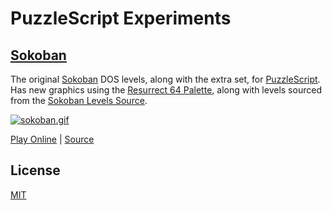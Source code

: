 # PuzzleScript Experiments

## [Sokoban](https://gist.github.com/RobLoach/d9b8d2d3898cdac8778738bb49ea1a76)

The original [Sokoban](https://en.wikipedia.org/wiki/Sokoban) DOS levels, along with the extra set, for [PuzzleScript](https://www.puzzlescript.net/). Has new graphics using the [Resurrect 64 Palette](https://lospec.com/palette-list/resurrect-64), along with levels sourced from the [Sokoban Levels Source](https://www.sourcecode.se/sokoban/levels).

[![sokoban.gif](https://gist.githubusercontent.com/RobLoach/d9b8d2d3898cdac8778738bb49ea1a76/raw/670f392683a3b2162ba2248f7d44df4739ec37ae/sokoban.gif)](https://www.puzzlescript.net/play.html?p=d9b8d2d3898cdac8778738bb49ea1a76)

[Play Online](https://www.puzzlescript.net/play.html?p=d9b8d2d3898cdac8778738bb49ea1a76) | [Source](https://gist.github.com/RobLoach/d9b8d2d3898cdac8778738bb49ea1a76)

## License

[MIT](LICENSE)
